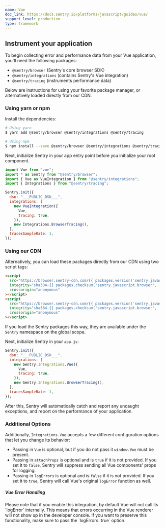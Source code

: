 ```yaml
---
name: Vue
doc_link: https://docs.sentry.io/platforms/javascript/guides/vue/
support_level: production
type: framework
---
```


## Instrument your application

To begin collecting error and performance data from your Vue application, you'll need the following packages:

* `@sentry/browser` (Sentry's core browser SDK)
* `@sentry/integrations` (contains Sentry's Vue integration)
* `@sentry/tracing` (instruments performance data)

Below are instructions for using your favorite package manager, or alternatively loaded directly from our CDN.

### Using yarn or npm

Install the dependencies:

```bash
# Using yarn
$ yarn add @sentry/browser @sentry/integrations @sentry/tracing

# Using npm
$ npm install --save @sentry/browser @sentry/integrations @sentry/tracing
```

Next, initialize Sentry in your app entry point before you initialize your root component.

```javascript
import Vue from "vue";
import * as Sentry from "@sentry/browser";
import { Vue as VueIntegration } from "@sentry/integrations";
import { Integrations } from "@sentry/tracing";

Sentry.init({
  dsn: "___PUBLIC_DSN___",
  integrations: [
    new VueIntegration({
      Vue,
      tracing: true,
    }),
    new Integrations.BrowserTracing(),
  ],
  tracesSampleRate: 1,
});
```

### Using our CDN

Alternatively, you can load these packages directly from our CDN using two script tags:

```html
<script
  src="https://browser.sentry-cdn.com/{{ packages.version('sentry.javascript.browser') }}/bundle.tracing.min.js"
  integrity="sha384-{{ packages.checksum('sentry.javascript.browser', 'bundle.tracing.min.js', 'sha384-base64') }}"
  crossorigin="anonymous"
></script>
<script
  src="https://browser.sentry-cdn.com/{{ packages.version('sentry.javascript.browser') }}/vue.min.js"
  integrity="sha384-{{ packages.checksum('sentry.javascript.browser', 'vue.min.js', 'sha384-base64') }}"
  crossorigin="anonymous"
></script>
```

If you load the Sentry packages this way, they are available under the `Sentry` namespace on the global scope.

Next, initialize Sentry in your `app.js`:

```javascript
Sentry.init({
  dsn: "___PUBLIC_DSN___",
  integrations: [
    new Sentry.Integrations.Vue({
      Vue,
      tracing: true,
    }),
    new Sentry.Integrations.BrowserTracing(),
  ],
  tracesSampleRate: 1,
});
```

After this, Sentry will automatically catch and report any uncaught exceptions, and report on the performance of your application.

### Additional Options

Additionally, `Integrations.Vue` accepts a few different configuration options that let you change its behavior:

- Passing in `Vue` is optional, but if you do not pass it `window.Vue` must be present.
- Passing in `attachProps` is optional and is `true` if it is not provided. If you set it to `false`, Sentry will suppress sending all Vue components' props for logging.
- Passing in `logErrors` is optional and is `false` if it is not provided. If you set it to `true`, Sentry will call Vue's original `logError` function as well.

<div class="alert alert-warning" role="alert"><h5 class="no_toc">Vue Error Handling</h5><div class="alert-body content-flush-bottom">
Please note that if you enable this integration, by default Vue will not call its `logError` internally. This means that errors occurring in the Vue renderer will not show up in the developer console.
If you want to preserve this functionality, make sure to pass the `logErrors: true` option.
</div>
</div>
